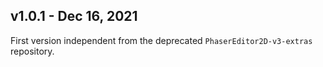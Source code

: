 ## v1.0.1 - Dec 16, 2021

First version independent from the deprecated `PhaserEditor2D-v3-extras` repository.